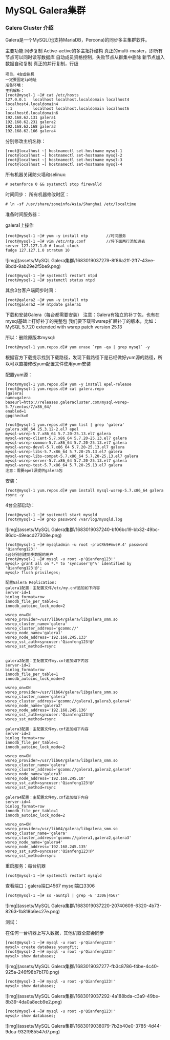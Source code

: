 # MySQL Galera集群

### Galera Cluster 介绍



Galera是一个MySQL(也支持MariaDB，Percona)的同步多主集群软件。



主要功能
同步复制
Active-active的多主拓扑结构
真正的multi-master，即所有节点可以同时读写数据库
自动成员资格控制，失败节点从群集中删除
新节点加入数据自动复制
真正的并行复制，行级



```shell
项目，4台虚拟机
一定要固定ip地址
准备环境：
主机解析：
[root@mysql-1 ~]# cat /etc/hosts
127.0.0.1   localhost localhost.localdomain localhost4 localhost4.localdomain4
::1         localhost localhost.localdomain localhost6 localhost6.localdomain6
192.168.62.131 galera1 
192.168.62.231 galera2
192.168.62.168 galera3
192.168.62.166 galera4
```



分别修改主机名称：



```shell
[root@localhost ~] hostnamectl set-hostname mysql-1
[root@localhost ~] hostnamectl set-hostname mysql-2
[root@localhost ~] hostnamectl set-hostname mysql-3
[root@localhost ~] hostnamectl set-hostname mysql-4
```



所有机器关闭防火墙和selinux:



```shell
# setenforce 0 && systemctl stop firewalld
```



时间同步：
所有机器修改时区：



```shell
# ln -sf /usr/share/zoneinfo/Asia/Shanghai /etc/localtime
```



准备时间服务器：



galera1上操作



```shell
[root@mysql-1 ~]# yum -y install ntp		//时间服务
[root@mysql-1 ~]# vim /etc/ntp.conf			//将下面两行添加进去	
server 127.127.1.0 # local clock
fudge 127.127.1.0 stratum 10
```



![img](assets/MySQL Galera集群/1683019037279-8f86a2ff-2ff7-43ee-8bdd-9ab29e2f5be9.png)



```shell
[root@mysql-1 ~]# systemctl restart ntpd
[root@mysql-1 ~]# systemctl status ntpd
```



其余3台客户端同步时间：



```shell
[root@galera2 ~]# yum -y install ntp
[root@galera2 ~]# ntpdate galera1
```



下载和安装Galera（每台都需要安装）
注意：Galera有独立的补丁包，也有在mysql基础上打好补丁的完整包
我们要下载带wsrep扩展补丁的版本，比如：
MySQL 5.7.20 extended with wsrep patch version 25.13



所以：删除原版本mysql:



```shell
[root@mysql-1 yum.repos.d]# yum erase `rpm -qa | grep mysql` -y
```



根据官方下载提示找到下载路径，发现下载路径下是已经做好yum源的路径，所以可以直接修改yum配置文件使用yum安装



配置yum源：



```shell
[root@mysql-1 yum.repos.d]# yum -y install epel-release
[root@mysql-1 yum.repos.d]# cat galera.repo
[galera]
name=galera
baseurl=http://releases.galeracluster.com/mysql-wsrep-5.7/centos/7/x86_64/
enabled=1
gpgcheck=0

[root@mysql-1 yum.repos.d]# yum list | grep 'galera'
galera.x86_64 25.3.12-2.el7 epel
mysql-wsrep-5.7.x86_64 5.7.20-25.13.el7 galera
mysql-wsrep-client-5.7.x86_64 5.7.20-25.13.el7 galera
mysql-wsrep-common-5.7.x86_64 5.7.20-25.13.el7 galera
mysql-wsrep-devel-5.7.x86_64 5.7.20-25.13.el7 galera
mysql-wsrep-libs-5.7.x86_64 5.7.20-25.13.el7 galera
mysql-wsrep-libs-compat-5.7.x86_64 5.7.20-25.13.el7 galera
mysql-wsrep-server-5.7.x86_64 5.7.20-25.13.el7 galera
mysql-wsrep-test-5.7.x86_64 5.7.20-25.13.el7 galera
注意：需要epel源提供galera包
```



安装：



```shell
[root@mysql-1 yum.repos.d]# yum install mysql-wsrep-5.7.x86_64 galera rsync -y
```



4台全部启动：



```shell
[root@mysql-1 ~]# systemctl start mysqld
[root@mysql-1 ~]# grep password /var/log/mysqld.log
```



![img](assets/MySQL Galera集群/1683019037240-bf06bc19-bb32-49bc-86dc-49eacd27308e.png)



```shell
[root@mysql-1 ~]# mysqladmin -u root -p'xCRk9#mws#.4' password 'Qianfeng123!'
4台分别创建同步数据的用户
[root@mysql-1 ~]# mysql -u root -p'Qianfeng123!'
mysql> grant all on *.* to 'syncuser'@'%' identified by 'Qianfeng123!@';
mysql> flush privileges;
```



```shell
配置Galera Replication:
galera1配置：主配置文件/etc/my.cnf追加如下内容
server-id=1
binlog_format=row
innodb_file_per_table=1
innodb_autoinc_lock_mode=2

wsrep_on=ON
wsrep_provider=/usr/lib64/galera/libgalera_smm.so
wsrep_cluster_name='galera'
wsrep_cluster_address='gcomm://'
wsrep_node_name='galera1'
wsrep_node_address='192.168.245.133'
wsrep_sst_auth=syncuser:'Qianfeng123!@'
wsrep_sst_method=rsync


galera2配置：主配置文件my.cnf追加如下内容
server-id=2
binlog_format=row
innodb_file_per_table=1
innodb_autoinc_lock_mode=2

wsrep_on=ON
wsrep_provider=/usr/lib64/galera/libgalera_smm.so
wsrep_cluster_name='galera'
wsrep_cluster_address='gcomm://galera1,galera3,galera4'
wsrep_node_name='galera2'
wsrep_node_address='192.168.245.136'
wsrep_sst_auth=syncuser:'Qianfeng123!@'
wsrep_sst_method=rsync

galera3配置：主配置文件my.cnf追加如下内容
server-id=3
binlog_format=row
innodb_file_per_table=1
innodb_autoinc_lock_mode=2

wsrep_on=ON
wsrep_provider=/usr/lib64/galera/libgalera_smm.so
wsrep_cluster_name='galera'
wsrep_cluster_address='gcomm://galera1,galera2,galera4'
wsrep_node_name='galera3'
wsrep_node_address='192.168.245.10'
wsrep_sst_auth=syncuser:'Qianfeng123!@'
wsrep_sst_method=rsync

galera4配置：主配置文件my.cnf追加如下内容
server-id=4
binlog_format=row
innodb_file_per_table=1
innodb_autoinc_lock_mode=2

wsrep_on=ON
wsrep_provider=/usr/lib64/galera/libgalera_smm.so
wsrep_cluster_name='galera'
wsrep_cluster_address='gcomm://galera1,galera2,galera3'
wsrep_node_name='galera4'
wsrep_node_address='192.168.245.135'
wsrep_sst_auth=syncuser:'Qianfeng123!@'
wsrep_sst_method=rsync
```



重启服务：每台机器



```shell
[root@mysql-1 ~]# systemctl restart mysqld
```



查看端口：galera端口4567 mysql端口3306



```shell
[root@mysql-1 ~]# ss -auntpl | grep -E '3306|4567'
```



![img](assets/MySQL Galera集群/1683019037220-20740609-6320-4b73-8263-1b818b6ec27e.png)



测试：



在任何一台机器上写入数据，其他机器全部会同步



```shell
[root@mysql-1 ~]# mysql -u root -p'Qianfeng123!'
mysql> create database youngfit;
[root@mysql-2 ~]# mysql -u root -p'Qianfeng123!'
mysql> show databases;
```



![img](assets/MySQL Galera集群/1683019037277-fb3c8786-f4be-4c40-925a-246f98b7b170.png)



```shell
[root@mysql-3 ~]# mysql -u root -p'Qianfeng123!'
mysql> show databases;
```



![img](assets/MySQL Galera集群/1683019037292-4a188bda-c3a9-49be-8b39-4da0a8ecb9e2.png)



```shell
[root@mysql-4 ~]# mysql -u root -p'Qianfeng123!'
mysql> show databases;
```



![img](assets/MySQL Galera集群/1683019038079-7b2b40e0-3785-4d44-9dca-932f985547d7.png)